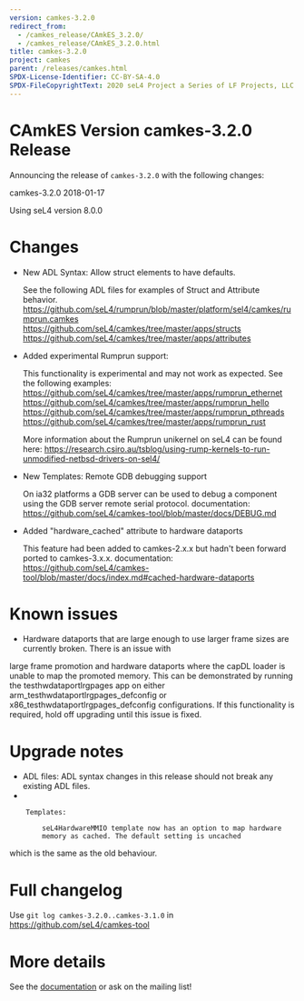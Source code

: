 ```yaml
---
version: camkes-3.2.0
redirect_from:
  - /camkes_release/CAmkES_3.2.0/
  - /camkes_release/CAmkES_3.2.0.html
title: camkes-3.2.0
project: camkes
parent: /releases/camkes.html
SPDX-License-Identifier: CC-BY-SA-4.0
SPDX-FileCopyrightText: 2020 seL4 Project a Series of LF Projects, LLC.
---
```

# CAmkES Version camkes-3.2.0 Release


Announcing the release of `camkes-3.2.0` with the following changes:

camkes-3.2.0 2018-01-17

Using seL4 version 8.0.0

# Changes


- New ADL Syntax: Allow struct elements to have defaults.

    See the following ADL files for examples of Struct and
    Attribute behavior.
    <https://github.com/seL4/rumprun/blob/master/platform/sel4/camkes/rumprun.camkes>
    <https://github.com/seL4/camkes/tree/master/apps/structs>
    <https://github.com/seL4/camkes/tree/master/apps/attributes>

- Added experimental Rumprun support:

    This functionality is experimental and may not work
    as expected. See the following examples:
    <https://github.com/seL4/camkes/tree/master/apps/rumprun_ethernet>
    <https://github.com/seL4/camkes/tree/master/apps/rumprun_hello>
    <https://github.com/seL4/camkes/tree/master/apps/rumprun_pthreads>
    <https://github.com/seL4/camkes/tree/master/apps/rumprun_rust>

    More information about the Rumprun unikernel on seL4 can be
    found here:
    <https://research.csiro.au/tsblog/using-rump-kernels-to-run-unmodified-netbsd-drivers-on-sel4/>

- New Templates: Remote GDB debugging support

    On ia32 platforms a GDB server can be used to debug a
    component using the GDB server remote serial protocol.
    documentation:
    <https://github.com/seL4/camkes-tool/blob/master/docs/DEBUG.md>

- Added "hardware_cached" attribute to hardware dataports

    This feature had been added to camkes-2.x.x but hadn't been
    forward ported to camkes-3.x.x. documentation:
    <https://github.com/seL4/camkes-tool/blob/master/docs/index.md#cached-hardware-dataports>

# Known issues


- Hardware dataports that are large enough to use larger frame
        sizes are currently broken. There is an issue with

large frame promotion and hardware dataports where the capDL loader is
unable to map the promoted memory. This can be demonstrated by running
the testhwdataportlrgpages app on either
arm_testhwdataportlrgpages_defconfig or
x86_testhwdataportlrgpages_defconfig configurations. If this
functionality is required, hold off upgrading until this issue is fixed.

# Upgrade notes


- ADL files: ADL syntax changes in this release should not break
        any existing ADL files.
-

        Templates:

            seL4HardwareMMIO template now has an option to map hardware
            memory as cached. The default setting is uncached

which is the same as the old behaviour.

# Full changelog
 Use `git log camkes-3.2.0..camkes-3.1.0` in
<https://github.com/seL4/camkes-tool>

# More details
 See the
[documentation](https://github.com/seL4/camkes-tool/blob/camkes-3.2.0/docs/index.md)
or ask on the mailing list!
